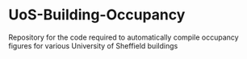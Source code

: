 # UoS-Building-Occupancy
Repository for the code required to automatically compile occupancy figures for various University of Sheffield buildings
